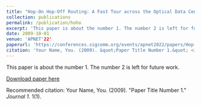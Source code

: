 ```yaml
---
title: "Hop-On Hop-Off Routing: A Fast Tour across the Optical Data Center Network for Latency-Sensitive Flows"
collection: publications
permalink: /publication/hoho
excerpt: 'This paper is about the number 1. The number 2 is left for future work.'
date: 2009-10-01
venue: 'APNET'22'
paperurl: 'https://conferences.sigcomm.org/events/apnet2022/papers/Hop-On%20Hop-Off%20Routing.pdf'
citation: 'Your Name, You. (2009). &quot;Paper Title Number 1.&quot; <i>Journal 1</i>. 1(1).'
---
```

This paper is about the number 1. The number 2 is left for future work.

[Download paper here](http://academicpages.github.io/files/paper1.pdf)

Recommended citation: Your Name, You. (2009). "Paper Title Number 1." <i>Journal 1</i>. 1(1).
